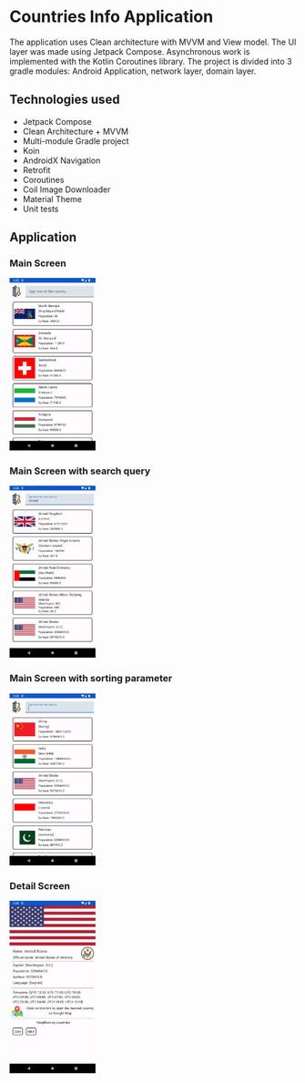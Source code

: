 # Countries Info Application

The application uses Clean architecture with MVVM and View model. The UI layer was made using
Jetpack Compose. Asynchronous work is implemented with the Kotlin Coroutines library. The project is
divided into 3 gradle modules: Android Application, network layer, domain layer.

## Technologies used

- Jetpack Compose
- Clean Architecture + MVVM
- Multi-module Gradle project
- Koin
- AndroidX Navigation
- Retrofit
- Coroutines
- Coil Image Downloader
- Material Theme
- Unit tests

## Application

### Main Screen
<img src="utils/Screenshot_1.png" width="30%" alt="Main Screen" />

### Main Screen with search query
<img src="utils/Screenshot_2.png" width="30%" alt="Main Screen with search query" />

### Main Screen with sorting parameter
<img src="utils/Screenshot_3.png" width="30%" alt="Main Screen with sorting parameter" />

### Detail Screen
<img src="utils/Screenshot_4.png" width="30%" alt="Detail Screen" />
